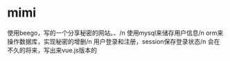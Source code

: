 # mimi
使用beego，写的一个分享秘密的网站。、/n
使用mysql来储存用户信息/n
orm来操作数据库，实现秘密的增删/n
用户登录和注册，session保存登录状态/n
会在不久的将来，写出来vue.js版本的
